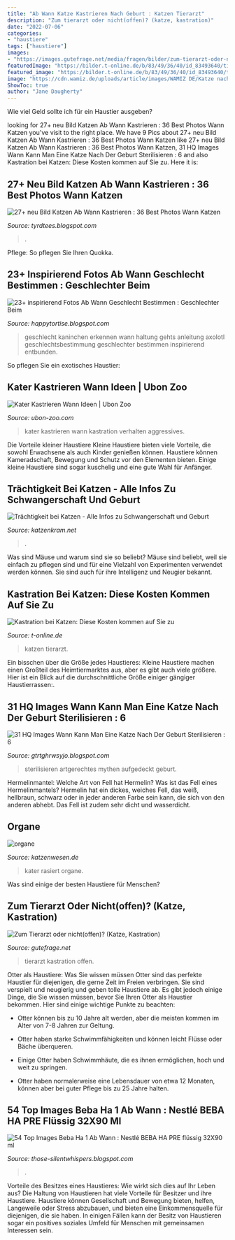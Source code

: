 ```yaml
---
title: "Ab Wann Katze Kastrieren Nach Geburt : Katzen Tierarzt"
description: "Zum tierarzt oder nicht(offen)? (katze, kastration)"
date: "2022-07-06"
categories:
- "haustiere"
tags: ["haustiere"]
images:
- "https://images.gutefrage.net/media/fragen/bilder/zum-tierarzt-oder-nichtoffen/0_big.jpg?v=1549522154364"
featuredImage: "https://bilder.t-online.de/b/83/49/36/40/id_83493640/tid_da/katze-beim-tierarzt.jpg"
featured_image: "https://bilder.t-online.de/b/83/49/36/40/id_83493640/tid_da/katze-beim-tierarzt.jpg"
image: "https://cdn.wamiz.de/uploads/article/images/WAMIZ DE/Katze nach OP.jpg"
ShowToc: true
author: "Jane Daugherty"
---
```



Wie viel Geld sollte ich für ein Haustier ausgeben?

	

		
looking for 27+ neu Bild Katzen Ab Wann Kastrieren : 36 Best Photos Wann Katzen you've visit to the right place. We have 9 Pics about 27+ neu Bild Katzen Ab Wann Kastrieren : 36 Best Photos Wann Katzen like 27+ neu Bild Katzen Ab Wann Kastrieren : 36 Best Photos Wann Katzen, 31 HQ Images Wann Kann Man Eine Katze Nach Der Geburt Sterilisieren : 6 and also Kastration bei Katzen: Diese Kosten kommen auf Sie zu. Here it is:
		
    
## 27+ Neu Bild Katzen Ab Wann Kastrieren : 36 Best Photos Wann Katzen

<img loading=lazy src="https://cdn.wamiz.de/uploads/article/images/WAMIZ DE/Katze nach OP.jpg" onerror="this.onerror=null;this.src='https://tse2.mm.bing.net/th?id=OIP.vDWytSauWTfDZ0fOpun6kQHaD4&amp;pid=15.1';" alt="27+ neu Bild Katzen Ab Wann Kastrieren : 36 Best Photos Wann Katzen">

_Source: tyrdtees.blogspot.com_

>. 

	

Pflege: So pflegen Sie Ihren Quokka.

    
## 23+ Inspirierend Fotos Ab Wann Geschlecht Bestimmen : Geschlechter Beim

<img loading=lazy src="https://www.kaninchen-haltung.com/wp-content/uploads/2020/09/kaninchen-geschlecht-erkennen-anleitung-1024x682.jpg" onerror="this.onerror=null;this.src='https://tse2.mm.bing.net/th?id=OIP.IS9QqYV7UAPm8fnoOYgQDwHaE7&amp;pid=15.1';" alt="23+ inspirierend Fotos Ab Wann Geschlecht Bestimmen : Geschlechter Beim">

_Source: happytortise.blogspot.com_

>geschlecht kaninchen erkennen wann haltung gehts anleitung axolotl geschlechtsbestimmung geschlechter bestimmen inspirierend entbunden. 

	

So pflegen Sie ein exotisches Haustier:

    
## Kater Kastrieren Wann Ideen | Ubon Zoo

<img loading=lazy src="https://www.zooplus.de/magazin/wp-content/uploads/2019/11/Aggressives-Verhalten-der-Katze-nach-der-Kastration.jpeg" onerror="this.onerror=null;this.src='https://tse2.mm.bing.net/th?id=OIP.wSTOc2HljE8KjaA_6HanLwHaE8&amp;pid=15.1';" alt="Kater Kastrieren Wann Ideen | Ubon Zoo">

_Source: ubon-zoo.com_

>kater kastrieren wann kastration verhalten aggressives. 

	

Die Vorteile kleiner Haustiere
Kleine Haustiere bieten viele Vorteile, die sowohl Erwachsene als auch Kinder genießen können. Haustiere können Kameradschaft, Bewegung und Schutz vor den Elementen bieten. Einige kleine Haustiere sind sogar kuschelig und eine gute Wahl für Anfänger.

    
## Trächtigkeit Bei Katzen - Alle Infos Zu Schwangerschaft Und Geburt

<img loading=lazy src="https://www.katzenkram.net/wp-content/uploads/2018/02/Trächtigkeit-Katze-702x336.jpg" onerror="this.onerror=null;this.src='https://tse1.mm.bing.net/th?id=OIP.-IIX9mTk3-Wb082xdsnXRAHaDi&amp;pid=15.1';" alt="Trächtigkeit bei Katzen - Alle Infos zu Schwangerschaft und Geburt">

_Source: katzenkram.net_

>. 

	

Was sind Mäuse und warum sind sie so beliebt?
Mäuse sind beliebt, weil sie einfach zu pflegen sind und für eine Vielzahl von Experimenten verwendet werden können. Sie sind auch für ihre Intelligenz und Neugier bekannt.

    
## Kastration Bei Katzen: Diese Kosten Kommen Auf Sie Zu

<img loading=lazy src="https://bilder.t-online.de/b/83/49/36/40/id_83493640/tid_da/katze-beim-tierarzt.jpg" onerror="this.onerror=null;this.src='https://tse2.mm.bing.net/th?id=OIP.3LkGBXouWV3IAnstSkpLsAHaEK&amp;pid=15.1';" alt="Kastration bei Katzen: Diese Kosten kommen auf Sie zu">

_Source: t-online.de_

>katzen tierarzt. 

	

Ein bisschen über die Größe jedes Haustieres:
Kleine Haustiere machen einen Großteil des Heimtiermarktes aus, aber es gibt auch viele größere. Hier ist ein Blick auf die durchschnittliche Größe einiger gängiger Haustierrassen:.

    
## 31 HQ Images Wann Kann Man Eine Katze Nach Der Geburt Sterilisieren : 6

<img loading=lazy src="https://images.katzenfrage.net/media/fragen/bilder/werden-katzen-nach-dem-sterilisieren-noch-rollig/0_big.jpg?v=1298106432000" onerror="this.onerror=null;this.src='https://tse3.mm.bing.net/th?id=OIP.TlwSddqsRq-csN-ejrl9WwHaE8&amp;pid=15.1';" alt="31 HQ Images Wann Kann Man Eine Katze Nach Der Geburt Sterilisieren : 6">

_Source: gtrtghrwsyjo.blogspot.com_

>sterilisieren artgerechtes mythen aufgedeckt geburt. 

	

Hermelinmantel: Welche Art von Fell hat Hermelin?
Was ist das Fell eines Hermelinmantels? Hermelin hat ein dickes, weiches Fell, das weiß, hellbraun, schwarz oder in jeder anderen Farbe sein kann, die sich von den anderen abhebt. Das Fell ist zudem sehr dicht und wasserdicht.

    
## Organe

<img loading=lazy src="http://www.katzenwesen.de/katzeninfo/katzeninfo/bild/katerkastrat1.jpg" onerror="this.onerror=null;this.src='https://tse4.mm.bing.net/th?id=OIP.vY6Z6oIKeoIGXZSX6UapigHaFH&amp;pid=15.1';" alt="organe">

_Source: katzenwesen.de_

>kater rasiert organe. 

	

Was sind einige der besten Haustiere für Menschen?

    
## Zum Tierarzt Oder Nicht(offen)? (Katze, Kastration)

<img loading=lazy src="https://images.gutefrage.net/media/fragen/bilder/zum-tierarzt-oder-nichtoffen/0_big.jpg?v=1549522154364" onerror="this.onerror=null;this.src='https://tse2.mm.bing.net/th?id=OIP.qNzplG3UotDTcaw8bkkV2QHaFj&amp;pid=15.1';" alt="Zum Tierarzt oder nicht(offen)? (Katze, Kastration)">

_Source: gutefrage.net_

>tierarzt kastration offen. 

	

Otter als Haustiere: Was Sie wissen müssen
Otter sind das perfekte Haustier für diejenigen, die gerne Zeit im Freien verbringen. Sie sind verspielt und neugierig und geben tolle Haustiere ab. Es gibt jedoch einige Dinge, die Sie wissen müssen, bevor Sie Ihren Otter als Haustier bekommen. Hier sind einige wichtige Punkte zu beachten:
- Otter können bis zu 10 Jahre alt werden, aber die meisten kommen im Alter von 7-8 Jahren zur Geltung.

- Otter haben starke Schwimmfähigkeiten und können leicht Flüsse oder Bäche überqueren.

- Einige Otter haben Schwimmhäute, die es ihnen ermöglichen, hoch und weit zu springen.

- Otter haben normalerweise eine Lebensdauer von etwa 12 Monaten, können aber bei guter Pflege bis zu 25 Jahre halten.

    
## 54 Top Images Beba Ha 1 Ab Wann : Nestlé BEBA HA PRE Flüssig 32X90 Ml

<img loading=lazy src="https://images.medpex.de/medias/17049/rPGPHAgtmDWH2cDxEFIVka-30.jpg" onerror="this.onerror=null;this.src='https://tse1.mm.bing.net/th?id=OIP.l4RcXdhHjX9U8o6oieXxmQHaHa&amp;pid=15.1';" alt="54 Top Images Beba Ha 1 Ab Wann : Nestlé BEBA HA PRE flüssig 32X90 ml">

_Source: those-silentwhispers.blogspot.com_

>. 

	

Vorteile des Besitzes eines Haustieres: Wie wirkt sich dies auf Ihr Leben aus?
Die Haltung von Haustieren hat viele Vorteile für Besitzer und ihre Haustiere. Haustiere können Gesellschaft und Bewegung bieten, helfen, Langeweile oder Stress abzubauen, und bieten eine Einkommensquelle für diejenigen, die sie haben. In einigen Fällen kann der Besitz von Haustieren sogar ein positives soziales Umfeld für Menschen mit gemeinsamen Interessen sein.

